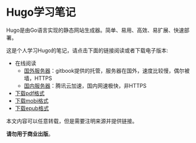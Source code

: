 # Hugo学习笔记

Hugo是由Go语言实现的静态网站生成器。简单、易用、高效、易扩展、快速部署。

这是个人学习Hugo的笔记，请点击下面的链接阅读或者下载电子版本:

- 在线阅读
	- [国外服务器][gitbook]：gitbook提供的托管，服务器在国外，速度比较慢，偶尔被墙，HTTPS
	- [国内服务器](qcloud)：腾讯云加速，国内网速极快，非HTTPS
- [下载pdf格式][pdf]
- [下载mobi格式][mobi]
- [下载epub格式][epub]

本文内容可以任意转载，但是需要注明来源并提供链接。

**请勿用于商业出版**。

[gitbook]: https://skyao.gitbooks.io/learning-hugo/
[qcloud]: http://skyao.io/learning-hugo/
[pdf]: https://www.gitbook.com/download/pdf/book/skyao/learning-hugo
[mobi]: https://www.gitbook.com/download/mobi/book/skyao/learning-hugo
[epub]: https://www.gitbook.com/download/epub/book/skyao/learning-hugo
